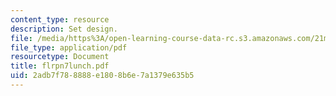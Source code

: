 ```yaml
---
content_type: resource
description: Set design.
file: /media/https%3A/open-learning-course-data-rc.s3.amazonaws.com/21m-873-theater-arts-topics-fall-2004-january-iap-2005/2adb7f788888e1808b6e7a1379e635b5_flrpn7lunch.pdf
file_type: application/pdf
resourcetype: Document
title: flrpn7lunch.pdf
uid: 2adb7f78-8888-e180-8b6e-7a1379e635b5
---
```

